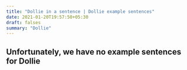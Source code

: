 ```yaml
---
title: "Dollie in a sentence | Dollie example sentences"
date: 2021-01-20T19:57:50+05:30
draft: falses
summary: "Dollie"
---
```

## Unfortunately, we have no example sentences for Dollie                 
